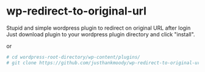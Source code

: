 # wp-redirect-to-original-url
Stupid and simple wordpress plugin to redirect on original URL after login
Just download plugin to your wordpress plugin directory and click "install".

or
```bash
# cd wordpress-root-directory/wp-content/plugins/
# git clone https://github.com/justhankmoody/wp-redirect-to-original-url.git
```
